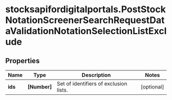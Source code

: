# stocksapifordigitalportals.PostStockNotationScreenerSearchRequestDataValidationNotationSelectionListExclude

## Properties

Name | Type | Description | Notes
------------ | ------------- | ------------- | -------------
**ids** | **[Number]** | Set of identifiers of exclusion lists. | [optional] 


